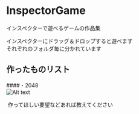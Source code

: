 # InspectorGame
インスペクターで遊べるゲームの作品集  

  インスペクターにドラッグ＆ドロップすると遊べます  
  それぞれのフォルダ毎に分かれています  
  
作ったものリスト
---------------------------------  
####・2048  
![Alt text](/InspectorGame/ExampleImage/Example_2048.gif)  
  
  作ってほしい要望などあれば教えてください
